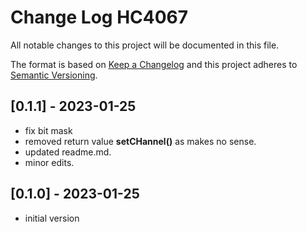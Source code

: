 # Change Log HC4067

All notable changes to this project will be documented in this file.

The format is based on [Keep a Changelog](http://keepachangelog.com/)
and this project adheres to [Semantic Versioning](http://semver.org/).


## [0.1.1] - 2023-01-25
- fix bit mask
- removed return value **setCHannel()** as makes no sense.
- updated readme.md.
- minor edits.


## [0.1.0] - 2023-01-25
- initial version

